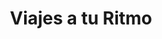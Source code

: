 ---
title: "Viajes a tu Ritmo"
url: /guardamar-del-segura/viajes-a-tu-ritmo/
shop: agencia de viajes
---